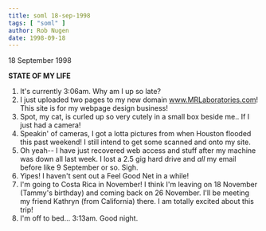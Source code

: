 ```yaml
---
title: soml 18-sep-1998
tags: [ "soml" ]
author: Rob Nugen
date: 1998-09-18
---
```


<title>State of My Life</title>

<p class=date>18 September 1998<br></p>

<p><b>STATE OF MY LIFE</b>

<p>
<ol>
<li>It's currently 3:06am.  Why am I up so late?</li>
<li>I just uploaded two pages to my new domain <a href="https://www.mrlaboratories.com">www.MRLaboratories.com</a>! This site is for my webpage design business!</li>
<li>Spot, my cat, is curled up so very cutely in a small box beside me.. If I just had a camera!</li>
<li>Speakin' of cameras, I got a lotta pictures from when Houston flooded this past weekend!  I still intend to get some scanned and onto my site.</li>
<li>Oh yeah-- I have just recovered web access and stuff after my machine was down all last week.  I lost a 2.5 gig hard drive and <em>all</em> my email before like 9 September or so. Sigh.</li>
<li>Yipes! I haven't sent out a Feel Good Net in a while!</li>
<li>I'm going to Costa Rica in November!  I think I'm leaving on 18 November (Tammy's birthday) and coming back on 26 November. I'll be meeting my friend Kathryn (from California) there. I am totally excited about this trip!</li>
<li>I'm off to bed...  3:13am.  Good night.</li>

</ol>
</p>

